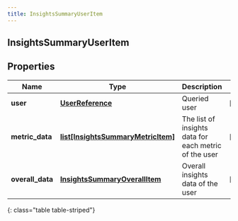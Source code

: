 ```yaml
---
title: InsightsSummaryUserItem
---
```

## InsightsSummaryUserItem

## Properties

|Name | Type | Description | Notes|
|------------ | ------------- | ------------- | -------------|
| **user** | [**UserReference**](UserReference.html) | Queried user | [optional] |
| **metric_data** | [**list[InsightsSummaryMetricItem]**](InsightsSummaryMetricItem.html) | The list of insights data for each metric of the user | [optional] |
| **overall_data** | [**InsightsSummaryOverallItem**](InsightsSummaryOverallItem.html) | Overall insights data of the user | [optional] |
{: class="table table-striped"}


